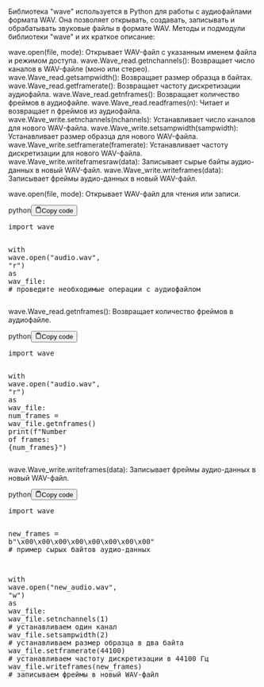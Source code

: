 <p>Библиотека "wave" используется в Python для работы с аудиофайлами формата WAV.
Она позволяет открывать,
создавать, записывать и обрабатывать звуковые файлы в формате WAV.
Методы и подмодули библиотеки "wave" и их краткое описание:</p>
<p>wave.open(file, mode): Открывает WAV-файл с указанным именем файла и режимом доступа.
wave.Wave_read.getnchannels(): Возвращает число каналов в WAV-файле (моно или стерео).
wave.Wave_read.getsampwidth(): Возвращает размер образца в байтах.
wave.Wave_read.getframerate(): Возвращает частоту дискретизации аудиофайла.
wave.Wave_read.getnframes(): Возвращает количество фреймов в аудиофайле.
wave.Wave_read.readframes(n): Читает и возвращает n фреймов из аудиофайла.
wave.Wave_write.setnchannels(nchannels): Устанавливает число каналов для нового WAV-файла.
wave.Wave_write.setsampwidth(sampwidth): Устанавливает размер образца для нового WAV-файла.
wave.Wave_write.setframerate(framerate): Устанавливает частоту дискретизации для нового WAV-файла.
wave.Wave_write.writeframesraw(data): Записывает сырые байты аудио-данных в новый WAV-файл.
wave.Wave_write.writeframes(data): Записывает фреймы аудио-данных в новый WAV-файл.</p>
<p>wave.open(file, mode): Открывает WAV-файл для чтения или записи.</p>
<div class="code-element"><div class="lang-line"><text>python</text><button class="copy-button" id="codec51cac1ce60169cd2bd242ce2da8603cb" onclick="copyCode(codec51cac1ce60169cd2bd242ce2da8603c, codec51cac1ce60169cd2bd242ce2da8603cb)"><svg stroke="currentColor" fill="none" stroke-width="2" viewBox="0 0 24 24" stroke-linecap="round" stroke-linejoin="round" class="h-4 w-4" height="1em" width="1em" xmlns="http://www.w3.org/2000/svg"><path d="M16 4h2a2 2 0 0 1 2 2v14a2 2 0 0 1-2 2H6a2 2 0 0 1-2-2V6a2 2 0 0 1 2-2h2"></path><rect x="8" y="2" width="8" height="4" rx="1" ry="1"></rect></svg><text>Copy code</text></button></div><div class="code" id="codec51cac1ce60169cd2bd242ce2da8603c"><div class="highlight"><pre><span></span><span class="kn">import</span> <span class="nn">wave</span>

<span class="k">with</span> <span class="n">wave</span><span class="o">.</span><span class="n">open</span><span class="p">(</span><span class="s2">&quot;audio.wav&quot;</span><span class="p">,</span> <span class="s2">&quot;r&quot;</span><span class="p">)</span> <span class="k">as</span> <span class="n">wav_file</span><span class="p">:</span>
    <span class="c1"># проведите необходимые операции с аудиофайлом</span>
</pre></div></div></div>

<p>wave.Wave_read.getnframes(): Возвращает количество фреймов в аудиофайле.</p>
<div class="code-element"><div class="lang-line"><text>python</text><button class="copy-button" id="codef7876b2bdce0472d845750ecc78c8a70b" onclick="copyCode(codef7876b2bdce0472d845750ecc78c8a70, codef7876b2bdce0472d845750ecc78c8a70b)"><svg stroke="currentColor" fill="none" stroke-width="2" viewBox="0 0 24 24" stroke-linecap="round" stroke-linejoin="round" class="h-4 w-4" height="1em" width="1em" xmlns="http://www.w3.org/2000/svg"><path d="M16 4h2a2 2 0 0 1 2 2v14a2 2 0 0 1-2 2H6a2 2 0 0 1-2-2V6a2 2 0 0 1 2-2h2"></path><rect x="8" y="2" width="8" height="4" rx="1" ry="1"></rect></svg><text>Copy code</text></button></div><div class="code" id="codef7876b2bdce0472d845750ecc78c8a70"><div class="highlight"><pre><span></span><span class="kn">import</span> <span class="nn">wave</span>

<span class="k">with</span> <span class="n">wave</span><span class="o">.</span><span class="n">open</span><span class="p">(</span><span class="s2">&quot;audio.wav&quot;</span><span class="p">,</span> <span class="s2">&quot;r&quot;</span><span class="p">)</span> <span class="k">as</span> <span class="n">wav_file</span><span class="p">:</span>
    <span class="n">num_frames</span> <span class="o">=</span> <span class="n">wav_file</span><span class="o">.</span><span class="n">getnframes</span><span class="p">()</span>
    <span class="nb">print</span><span class="p">(</span><span class="sa">f</span><span class="s2">&quot;Number of frames: </span><span class="si">{</span><span class="n">num_frames</span><span class="si">}</span><span class="s2">&quot;</span><span class="p">)</span>
</pre></div></div></div>

<p>wave.Wave_write.writeframes(data): Записывает фреймы аудио-данных в новый WAV-файл.</p>
<div class="code-element"><div class="lang-line"><text>python</text><button class="copy-button" id="code849bde2eb46643bc2df5ef2e6b457bb1b" onclick="copyCode(code849bde2eb46643bc2df5ef2e6b457bb1, code849bde2eb46643bc2df5ef2e6b457bb1b)"><svg stroke="currentColor" fill="none" stroke-width="2" viewBox="0 0 24 24" stroke-linecap="round" stroke-linejoin="round" class="h-4 w-4" height="1em" width="1em" xmlns="http://www.w3.org/2000/svg"><path d="M16 4h2a2 2 0 0 1 2 2v14a2 2 0 0 1-2 2H6a2 2 0 0 1-2-2V6a2 2 0 0 1 2-2h2"></path><rect x="8" y="2" width="8" height="4" rx="1" ry="1"></rect></svg><text>Copy code</text></button></div><div class="code" id="code849bde2eb46643bc2df5ef2e6b457bb1"><div class="highlight"><pre><span></span><span class="kn">import</span> <span class="nn">wave</span>

<span class="n">new_frames</span> <span class="o">=</span> <span class="sa">b</span><span class="s2">&quot;</span><span class="se">\x00\x00\x00\x00\x00\x00\x00\x00</span><span class="s2">&quot;</span>  <span class="c1"># пример сырых байтов аудио-данных</span>

<span class="k">with</span> <span class="n">wave</span><span class="o">.</span><span class="n">open</span><span class="p">(</span><span class="s2">&quot;new_audio.wav&quot;</span><span class="p">,</span> <span class="s2">&quot;w&quot;</span><span class="p">)</span> <span class="k">as</span> <span class="n">wav_file</span><span class="p">:</span>
    <span class="n">wav_file</span><span class="o">.</span><span class="n">setnchannels</span><span class="p">(</span><span class="mi">1</span><span class="p">)</span>  <span class="c1"># устанавливаем один канал</span>
    <span class="n">wav_file</span><span class="o">.</span><span class="n">setsampwidth</span><span class="p">(</span><span class="mi">2</span><span class="p">)</span>  <span class="c1"># устанавливаем размер образца в два байта</span>
    <span class="n">wav_file</span><span class="o">.</span><span class="n">setframerate</span><span class="p">(</span><span class="mi">44100</span><span class="p">)</span>  <span class="c1"># устанавливаем частоту дискретизации в 44100 Гц</span>
    <span class="n">wav_file</span><span class="o">.</span><span class="n">writeframes</span><span class="p">(</span><span class="n">new_frames</span><span class="p">)</span>  <span class="c1"># записываем фреймы в новый WAV-файл</span>
</pre></div></div></div>